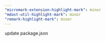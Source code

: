 ```yaml
---
"micromark-extension-highlight-mark": minor
"mdast-util-highlight-mark": minor
"remark-highlight-mark": minor
---
```


update package.json
